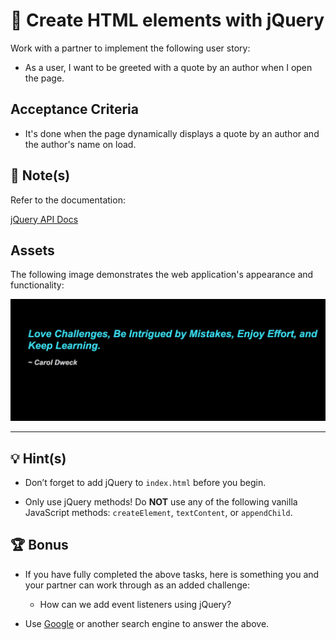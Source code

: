 # 📖 Create HTML elements with jQuery

Work with a partner to implement the following user story:

* As a user, I want to be greeted with a quote by an author when I open the page.

## Acceptance Criteria

* It's done when the page dynamically displays a quote by an author and the author's name on load.

## 📝 Note(s)

Refer to the documentation: 

[jQuery API Docs](https://api.jquery.com/)

## Assets

The following image demonstrates the web application's appearance and functionality:

![A quote followed by the author.](./Images/01-quote.jpg)  

---

## 💡 Hint(s) 

* Don’t forget to add jQuery to `index.html` before you begin.

* Only use jQuery methods! Do **NOT** use any of the following vanilla JavaScript methods: `createElement`, `textContent`, or `appendChild`.

## 🏆 Bonus

* If you have fully completed the above tasks, here is something you and your partner can work through as an added challenge:
  
  * How can we add event listeners using jQuery?
  
* Use [Google](https://www.google.com) or another search engine to answer the above.
